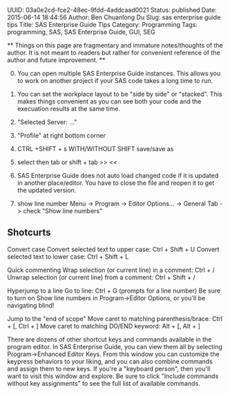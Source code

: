 UUID: 03a0e2cd-fce2-48ec-9fdd-4addcaad0021
Status: published
Date: 2015-06-14 18:44:56
Author: Ben Chuanlong Du
Slug: sas enterprise guide tips
Title: SAS Enterprise Guide Tips
Category: Programming
Tags: programming, SAS, SAS Enterprise Guide, GUI, SEG

**
Things on this page are
fragmentary and immature notes/thoughts of the author.
It is not meant to readers
but rather for convenient reference of the author and future improvement.
**

0. You can open multiple SAS Enterprise Guide instances.
This allows you to work on another project if your SAS code takes a long time to run.

1. You can set the workplace layout to be "side by side" or "stacked".
This makes things convenient as you can see both your code and the execuation results at the same time.


1. "Selected Server: ..."

2. "Profile" at right bottom corner

3. CTRL +SHIFT + s WITH/WITHOUT SHIFT
save/save as

4. select then tab or shift + tab >> <<

1. SAS Enterprise Guide does not auto load changed code 
if it is updated in another place/editor.
You have to close the file and reopen it to get the updated version. 

2. show line number 
Menu -> Program -> Editor Options... -> General Tab -> check "Show line numbers"

## Shotcurts
Convert case
Convert selected text to upper case: Ctrl + Shift + U
Convert selected text to lower case: Ctrl + Shift + L

Quick commenting
Wrap selection (or current line) in a comment: Ctrl + /
Unwrap selection (or current line) from a comment: Ctrl + Shift + /

Hyperjump to a line
Go to line: Ctrl + G (prompts for a line number)
Be sure to turn on Show line numbers in Program->Editor Options, or you'll be navigating blind!

Jump to the "end of scope"
Move caret to matching parenthesis/brace: Ctrl + [, Ctrl + ]
Move caret to matching DO/END keyword: Alt + [, Alt + ]

There are dozens of other shortcut keys and commands available in the program editor. In SAS Enterprise Guide, you can view them all by selecting Program->Enhanced Editor Keys. From this window you can customize the keypress behaviors to your liking, and you can also combine commands and assign them to new keys. If you're a "keyboard person", then you'll want to visit this window and explore. Be sure to click "Include commands without key assignments" to see the full list of available commands.
